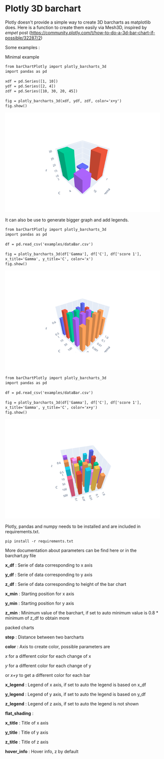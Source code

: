 # Plotly 3D barchart
Plotly doesn't provide a simple way to create 3D barcharts as matplotlib does.
Here is a function to create them easily via Mesh3D, inspired by *empet* post (https://community.plotly.com/t/how-to-do-a-3d-bar-chart-if-possible/32287/2)

Some examples : 

Minimal example

```
from barChartPlotly import plotly_barcharts_3d
import pandas as pd

xdf = pd.Series([1, 10])
ydf = pd.Series([2, 4])
zdf = pd.Series([10, 30, 20, 45])

fig = plotly_barcharts_3d(xdf, ydf, zdf, color='x+y')
fig.show()
```
![Image small xy](https://github.com/AymericFerreira/Plotly_barchart3D/blob/master/examples/small_xy.png?raw=true)

It can also be use to generate bigger graph and add legends.
```
from barChartPlotly import plotly_barcharts_3d
import pandas as pd

df = pd.read_csv('examples/dataBar.csv')

fig = plotly_barcharts_3d(df['Gamma'], df['C'], df['score 1'], x_title='Gamma', y_title='C', color='x')
fig.show()
```

![Image medium x](https://github.com/AymericFerreira/Plotly_barchart3D/blob/master/examples/medium_x.png?raw=true)

```
from barChartPlotly import plotly_barcharts_3d
import pandas as pd

df = pd.read_csv('examples/dataBar.csv')

fig = plotly_barcharts_3d(df['Gamma'], df['C'], df['score 1'], x_title='Gamma', y_title='C', color='x+y')
fig.show()
```

![Image medium xy](https://github.com/AymericFerreira/Plotly_barchart3D/blob/master/examples/medium_xy.png?raw=true)

Plotly, pandas and numpy needs to be installed and are included in requirements.txt.
```
pip install -r requirements.txt
```

More documentation about parameters can be find here or in the barchart.py file


**x_df** : Serie of data corresponding to x axis

**y_df** : Serie of data corresponding to y axis

**z_df** : Serie of data corresponding to height of the bar chart

**x_min** : Starting position for x axis

**y_min** : Starting position for y axis

**z_min** : Minimum value of the barchart, if set to auto minimum value is 0.8 * minimum of z_df to obtain more

packed charts

**step** : Distance between two barcharts

**color** : Axis to create color, possible parameters are

*x* for a different color for each change of x

*y* for a different color for each change of y

or *x+y* to get a different color for each bar

**x_legend** : Legend of x axis, if set to auto the legend is based on x_df

**y_legend** : Legend of y axis, if set to auto the legend is based on y_df

**z_legend** : Legend of z axis, if set to auto the legend is not shown

**flat_shading** :

**x_title** : Title of x axis

**y_title** : Title of y axis

**z_title** : Title of z axis

**hover_info** : Hover info, z by default
